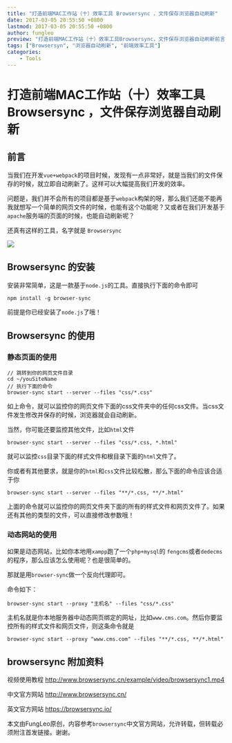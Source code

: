 ```yaml
---
title: "打造前端MAC工作站（十）效率工具 Browsersync ，文件保存浏览器自动刷新"
date: 2017-03-05 20:55:50 +0800
lastmod: 2017-03-05 20:55:50 +0800
author: fungleo
preview: "打造前端MAC工作站（十）效率工具Browsersync，文件保存浏览器自动刷新前言当我们在开发vue+webpack的项目时候，发现有一点非常好，就是当我们的文件保存的时候，就立即自动刷新了。这样可以大幅提高我们开发的效率。问题是，我们并不会所有的项目都是基于webpack构架的呀，那么我们还能不能再我就想写一个简单的网页文件的时候，也能有这个功能呢？又或者在我们开发基于apache服务端的页"
tags: ["Browsersyn", "浏览器自动刷新", "前端效率工具"]
categories:
    - Tools
---
```


# 打造前端MAC工作站（十）效率工具 Browsersync ，文件保存浏览器自动刷新

## 前言

当我们在开发`vue+webpack`的项目时候，发现有一点非常好，就是当我们的文件保存的时候，就立即自动刷新了。这样可以大幅提高我们开发的效率。

问题是，我们并不会所有的项目都是基于`webpack`构架的呀，那么我们还能不能再我就想写一个简单的网页文件的时候，也能有这个功能呢？又或者在我们开发基于`apache`服务端的页面的时候，也能自动刷新呢？

还真有这样的工具，名字就是 `Browsersync`

![](http://www.browsersync.cn/img/sync-demo.gif)

## Browsersync 的安装

安装非常简单，这是一款基于`node.js`的工具。直接执行下面的命令即可

```#
npm install -g browser-sync
```

前提是你已经安装了`node.js`了哦！

## Browsersync 的使用

### 静态页面的使用

```#
// 跳转到你的网页文件目录
cd ~/youSiteName
// 执行下面的命令
browser-sync start --server --files "css/*.css"
```
如上命令，就可以监控你的网页文件下面的css文件夹中的任何css文件。当css文件发生修改并保存的时候，浏览器就会自动刷新。

当然，你可能还要监控其他文件，比如`html`文件

```#
browser-sync start --server --files "css/*.css, *.html"
```
就可以监控`css`目录下面的样式文件和根目录下面的`html`文件了。

你或者有其他要求，就是你的`html`和`css`文件比较松散，那么下面的命令应该合适于你

```#
browser-sync start --server --files "**/*.css, **/*.html"
```
上面的命令就可以监控你的网页文件夹下面的所有的样式文件和网页文件了。如果还有其他的类型的文件，可以直接修改参数哦！

### 动态网站的使用

如果是动态网站，比如你本地用`xampp`跑了一个`php+mysql`的 `fengcms`或者`dedecms`的程序，那么应该怎么使用呢？也是很简单的。

那就是用`browser-sync`做一个反向代理即可。

命令如下：
```#
browser-sync start --proxy "主机名" --files "css/*.css"
```

主机名就是你本地服务器中动态网页绑定的网址，比如`www.cms.com`。然后你要监控所有的样式文件和网页文件，则这条命令就是

```#
browser-sync start --proxy "www.cms.com" --files "**/*.css, **/*.html"
```

## browsersync 附加资料

视频使用教程 http://www.browsersync.cn/example/video/browsersync1.mp4

中文官方网站 http://www.browsersync.cn/

英文官方网站 https://browsersync.io/


本文由FungLeo原创，内容参考`browsersync`中文官方网站，允许转载，但转载必须附注首发链接。谢谢。

